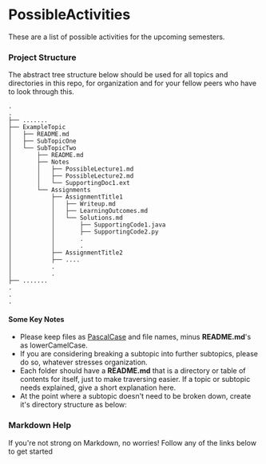# PossibleActivities
These are a list of possible activities for the upcoming semesters.

### Project Structure

The abstract tree structure below should be used for all topics and directories
in this repo, for organization and for your fellow peers who have to look through
this.

```
.
.
├── .......
├── ExampleTopic
│   ├── README.md
│   ├── SubTopicOne
│   └── SubTopicTwo
│       ├── README.md
│       ├── Notes
│       │   ├── PossibleLecture1.md
│       │   ├── PossibleLecture2.md
│       │   └── SupportingDoc1.ext
│       └── Assignments
│           ├── AssignmentTitle1
│           │   ├── Writeup.md
│           │   ├── LearningOutcomes.md
│           │   └── Solutions.md
│           │       ├── SupportingCode1.java
│           │       ├── SupportingCode2.py
│           │       .
│           │       .
│           ├── AssignmentTitle2
│           ├── ....
│           .
│           .
├── .......
.
.
.
```

#### Some Key Notes

* Please keep files as [PascalCase][pascalcase] and file names, minus **README.md**'s as lowerCamelCase.
* If you are considering breaking a subtopic into further subtopics, please do so, whatever stresses organization.
* Each folder should have a **README.md** that is a directory or table of contents for itself,
just to make traversing easier. If a topic or subtopic needs explained, give a short explanation here.
* At the point where a subtopic doesn't need to be broken down, create it's directory structure as below:


### Markdown Help
If you're not strong on Markdown, no worries! Follow any of the links below to
get started

[pascalcase]: https://en.wikipedia.org/wiki/PascalCase
